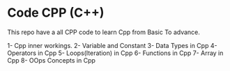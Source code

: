 # Code CPP (C++)

This repo have a all CPP code to learn Cpp from Basic To advance.

1- Cpp inner workings.
2- Variable and Constant
3- Data Types in Cpp
4- Operators in Cpp
5- Loops(Iteration) in Cpp
6- Functions in Cpp
7- Array in Cpp
8- OOps Concepts in Cpp
